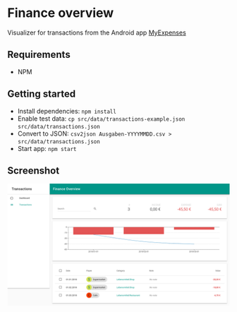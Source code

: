 # Finance overview

Visualizer for transactions from the Android app [MyExpenses](https://play.google.com/store/apps/details?id=org.totschnig.myexpenses)

## Requirements

* NPM

## Getting started

* Install dependencies: `npm install`
* Enable test data: `cp src/data/transactions-example.json src/data/transactions.json`
* Convert to JSON: `csv2json Ausgaben-YYYYMMDD.csv > src/data/transactions.json`
* Start app: `npm start`

## Screenshot

![screenshot-transactions](./screenshot-transactions.png)
